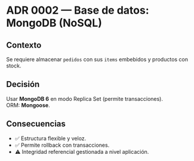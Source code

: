 # ADR 0002 — Base de datos: MongoDB (NoSQL)

## Contexto
Se requiere almacenar `pedidos` con sus `items` embebidos y productos con stock.

## Decisión
Usar **MongoDB 6** en modo Replica Set (permite transacciones).  
ORM: **Mongoose**.

## Consecuencias
- ✅ Estructura flexible y veloz.
- ✅ Permite rollback con transacciones.
- ⚠️ Integridad referencial gestionada a nivel aplicación.
